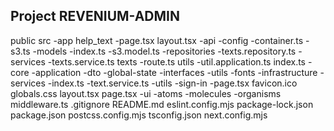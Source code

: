 ## Project REVENIUM-ADMIN

public
src
-app
help_text
-page.tsx
layout.tsx
-api
-config
-container.ts
-s3.ts
-models
-index.ts
-s3.model.ts
-repositories
-texts.repository.ts
-services
-texts.service.ts
texts
-route.ts
utils
-util.application.ts
index.ts
-core
-application
-dto
-global-state
-interfaces
-utils
-fonts
-infrastructure
-services
-index.ts
-text.service.ts
-utils
-sign-in
-page.tsx
favicon.ico
globals.css
layout.tsx
page.tsx
-ui
-atoms
-molecules
-organisms
middleware.ts
.gitignore
README.md
eslint.config.mjs
package-lock.json
package.json
postcss.config.mjs
tsconfig.json
next.config.mjs
